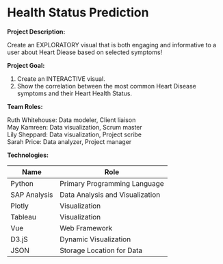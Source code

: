 # Health Status Prediction

**Project Description:**<br/>

Create an EXPLORATORY visual that is both engaging and informative to a user about Heart Diease based on selected symptoms!

**Project Goal:**<br/>

1. Create an INTERACTIVE visual.
2. Show the correlation between the most common Heart Disease symptoms and their Heart Health Status. 
  
**Team Roles:**<br/>

Ruth Whitehouse: Data modeler, Client liaison<br/>
May Kamreen: Data visualization, Scrum master<br/>
Lily Sheppard: Data visualization, Project scribe<br/>
Sarah Price: Data analyzer, Project manager<br/>

**Technologies:**<br/>

| Name           | Role                                     |
| -----------    | ------------------------------           |
| Python         | Primary Programming Language             |
| SAP Analysis   | Data Analysis and Visualization          |
| Plotly         | Visualization                            |
| Tableau        | Visualization                            |
| Vue            | Web Framework                            |
| D3.jS          | Dynamic Visualization                    |
| JSON           | Storage Location for Data                |
